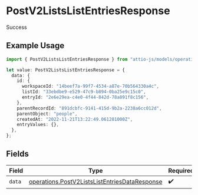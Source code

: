 # PostV2ListsListEntriesResponse

Success

## Example Usage

```typescript
import { PostV2ListsListEntriesResponse } from "attio-js/models/operations/postv2listslistentries.js";

let value: PostV2ListsListEntriesResponse = {
  data: {
    id: {
      workspaceId: "14beef7a-99f7-4534-a87e-70b564330a4c",
      listId: "33ebdbe9-e529-47c9-b894-0ba25e9c15c0",
      entryId: "2e6e29ea-c4e0-4f44-842d-78a891f8c156",
    },
    parentRecordId: "891dcbfc-9141-415d-9b2a-2238a6cc012d",
    parentObject: "people",
    createdAt: "2022-11-21T13:22:49.061281000Z",
    entryValues: {},
  },
};
```

## Fields

| Field                                                                                                          | Type                                                                                                           | Required                                                                                                       | Description                                                                                                    |
| -------------------------------------------------------------------------------------------------------------- | -------------------------------------------------------------------------------------------------------------- | -------------------------------------------------------------------------------------------------------------- | -------------------------------------------------------------------------------------------------------------- |
| `data`                                                                                                         | [operations.PostV2ListsListEntriesDataResponse](../../models/operations/postv2listslistentriesdataresponse.md) | :heavy_check_mark:                                                                                             | N/A                                                                                                            |